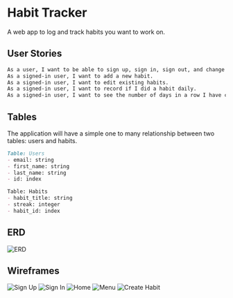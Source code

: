 # Habit Tracker

A web app to log and track habits you want to work on.

## User Stories

```md
As a user, I want to be able to sign up, sign in, sign out, and change my password.
As a signed-in user, I want to add a new habit.
As a signed-in user, I want to edit existing habits.
As a signed-in user, I want to record if I did a habit daily.
As a signed-in user, I want to see the number of days in a row I have completed a habit.
```

## Tables

The application will have a simple one to many relationship between two tables: users and habits.

```md
Table: Users
- email: string
- first_name: string
- last_name: string
- id: index

Table: Habits
- habit_title: string
- streak: integer
- habit_id: index
```

## ERD

![ERD](https://i.imgur.com/RvXkEy2.png "ERD")

## Wireframes

![Sign Up](https://i.imgur.com/FegJYap.png "Sign Up")
![Sign In](https://i.imgur.com/O9R31eF.png "Sign In")
![Home](https://i.imgur.com/jDAHgFK.png "Home")
![Menu](https://i.imgur.com/jrrMM65.png "Menu")
![Create Habit](https://i.imgur.com/ad5Ql8s.png "Create Habit")
